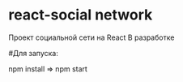 # react-social network
Проект социальной сети на React
В разработке

#Для запуска:

npm install =>
npm start
